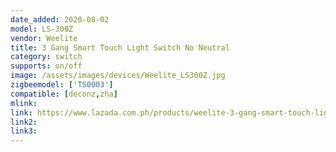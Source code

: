```yaml
---
date_added: 2020-08-02
model: LS-300Z
vendor: Weelite
title: 3 Gang Smart Touch Light Switch No Neutral
category: switch
supports: on/off
image: /assets/images/devices/Weelite_LS300Z.jpg
zigbeemodel: ['TS0003']
compatible: [deconz,zha]
mlink: 
link: https://www.lazada.com.ph/products/weelite-3-gang-smart-touch-light-switch-ac100-240v-works-with-amazon-alexa-google-home-and-siri-shortcut-smart-gateway-required-no-neutral-wire-required-i566108248-s1539360777.html
link2: 
link3: 
---
```

